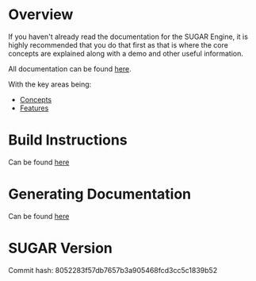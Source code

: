 # Overview

If you haven't already read the documentation for the SUGAR Engine, it is highly recommended that you do that first as that is where the core concepts are explained along with a demo and other useful information.

All documentation can be found [here](http://docs.sugarengine.org).

With the key areas being:
- [Concepts](http://docs.sugarengine.org/concepts/index.html)
- [Features](http://docs.sugarengine.org/features/index.html)

# Build Instructions

Can be found [here](docs/tutorials/build-instructions.md)

# Generating Documentation

Can be found [here](docs/development/documentation.md)

# SUGAR Version
Commit hash: 8052283f57db7657b3a905468fcd3cc5c1839b52